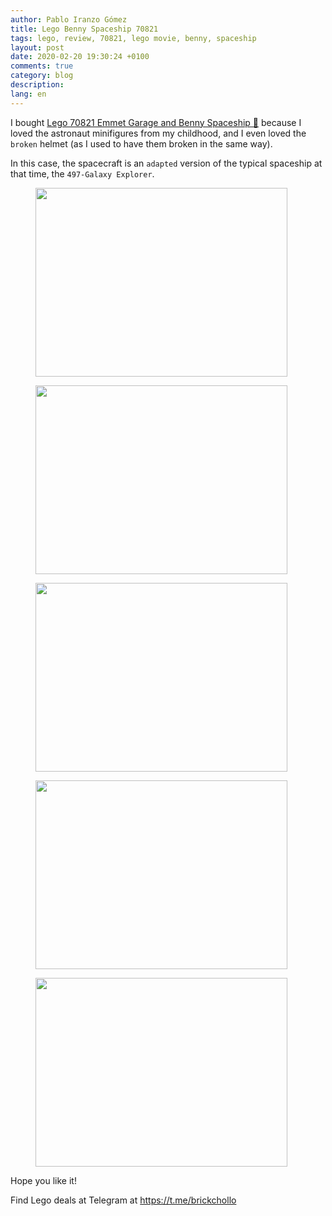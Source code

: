 ```yaml
---
author: Pablo Iranzo Gómez
title: Lego Benny Spaceship 70821
tags: lego, review, 70821, lego movie, benny, spaceship
layout: post
date: 2020-02-20 19:30:24 +0100
comments: true
category: blog
description:
lang: en
---
```


I bought [Lego 70821 Emmet Garage and Benny Spaceship 🛒](https://www.amazon.es/dp/B07FP2KS4F?tag=redken-21) because I loved the astronaut minifigures from my childhood, and I even loved the `broken` helmet (as I used to have them broken in the same way).

In this case, the spacecraft is an `adapted` version of the typical spaceship at that time, the `497-Galaxy Explorer`.

<div class="elegant-gallery" itemscope itemtype="http://schema.org/ImageGallery">
 <figure itemprop="associatedMedia" itemscope itemtype="http://schema.org/ImageObject">
        <a href="https://i.imgur.com/69ePXLB.jpg.jpg" itemprop="contentUrl" data-size="4032x3024">
            <img src="https://i.imgur.com/69ePXLBt.jpg" width="403" height="302" itemprop="thumbnail" alt="" />
        </a>
        <figcaption itemprop="caption description"></figcaption>
    </figure>
 <figure itemprop="associatedMedia" itemscope itemtype="http://schema.org/ImageObject">
        <a href="https://i.imgur.com/3iMki6z.jpg.jpg" itemprop="contentUrl" data-size="4032x3024">
            <img src="https://i.imgur.com/3iMki6zt.jpg" width="403" height="302" itemprop="thumbnail" alt="" />
        </a>
        <figcaption itemprop="caption description"></figcaption>
    </figure>
 <figure itemprop="associatedMedia" itemscope itemtype="http://schema.org/ImageObject">
        <a href="https://i.imgur.com/nov158s.jpg.jpg" itemprop="contentUrl" data-size="4032x3024">
            <img src="https://i.imgur.com/nov158st.jpg" width="403" height="302" itemprop="thumbnail" alt="" />
        </a>
        <figcaption itemprop="caption description"></figcaption>
    </figure>
 <figure itemprop="associatedMedia" itemscope itemtype="http://schema.org/ImageObject">
        <a href="https://i.imgur.com/gXfNh1I.jpg.jpg" itemprop="contentUrl" data-size="4032x3024">
            <img src="https://i.imgur.com/gXfNh1It.jpg" width="403" height="302" itemprop="thumbnail" alt="" />
        </a>
        <figcaption itemprop="caption description"></figcaption>
    </figure>
 <figure itemprop="associatedMedia" itemscope itemtype="http://schema.org/ImageObject">
        <a href="https://i.imgur.com/9juBiAV.jpg.jpg" itemprop="contentUrl" data-size="4032x3024">
            <img src="https://i.imgur.com/9juBiAVt.jpg" width="403" height="302" itemprop="thumbnail" alt="" />
        </a>
        <figcaption itemprop="caption description"></figcaption>
    </figure>
</div>

Hope you like it!

Find Lego deals at Telegram at <https://t.me/brickchollo>
